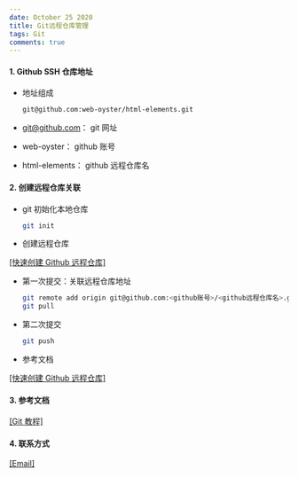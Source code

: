 ```yaml
---
date: October 25 2020
title: Git远程仓库管理
tags: Git
comments: true
---
```


#### 1. Github SSH 仓库地址

- 地址组成

  ```bash
  git@github.com:web-oyster/html-elements.git
  ```

- git@github.com： git 网址
- web-oyster： github 账号
- html-elements： github 远程仓库名

#### 2. 创建远程仓库关联

- git 初始化本地仓库

  ```bash
  git init
  ```

- 创建远程仓库

[[快速创建 Github 远程仓库]](https://web-oyster.github.io/2020/10/25/Git/Remote%20Repostories/%E5%BF%AB%E9%80%9F%E5%88%9B%E5%BB%BAGithub%E8%BF%9C%E7%A8%8B%E4%BB%93%E5%BA%93/)

- 第一次提交：关联远程仓库地址

  ```bash
  git remote add origin git@github.com:<github账号>/<github远程仓库名>.git
  git pull
  ```

- 第二次提交

  ```bash
  git push
  ```

- 参考文档

[[快速创建 Github 远程仓库]](https://web-oyster.github.io/2020/10/25/Git/Remote%20Repostories/%E5%BF%AB%E9%80%9F%E5%88%9B%E5%BB%BAGithub%E8%BF%9C%E7%A8%8B%E4%BB%93%E5%BA%93/)

#### 3. 参考文档

[[Git 教程]](https://web-oyster.github.io/2020/10/25/Git/Tutorial/Git%E6%95%99%E7%A8%8B/)

#### 4. 联系方式

[[Email]](yuanmin8888@outlook.com)
